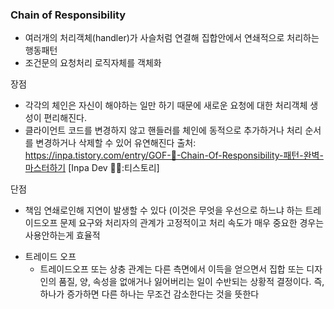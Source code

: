 ### Chain of Responsibility

- 여러개의 처리객체(handler)가 사슬처럼 연결해 집합안에서 연쇄적으로 처리하는 행동패턴
- 조건문의 요청처리 로직자체를 객체화

장점
- 각각의 체인은 자신이 해야하는 일만 하기 때문에 새로운 요청에 대한 처리객체 생성이 편리해진다.
- 클라이언트 코드를 변경하지 않고 핸들러를 체인에 동적으로 추가하거나 처리 순서를 변경하거나 삭제할 수 있어 유연해진다
  출처: https://inpa.tistory.com/entry/GOF-💠-Chain-Of-Responsibility-패턴-완벽-마스터하기 [Inpa Dev 👨‍💻:티스토리]

단점
- 책임 연쇄로인해 지연이 발생할 수 있다 (이것은 무엇을 우선으로 하느냐 하는 트레이드오프 문제
  요구와 처리자의 관계가 고정적이고 처리 속도가 매우 중요한 경우는 사용안하는게 효율적

* 트레이드 오프
    - 트레이드오프 또는 상충 관계는 다른 측면에서 이득을 얻으면서 집합 또는 디자인의 품질, 양, 속성을 없애거나 잃어버리는 일이 수반되는 상황적 결정이다. 
      즉, 하나가 증가하면 다른 하나는 무조건 감소한다는 것을 뜻한다